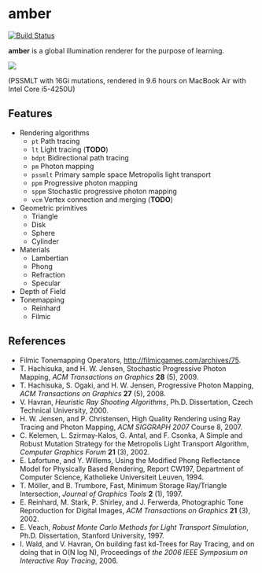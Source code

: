 amber
=====

[![Build Status](https://travis-ci.org/etheriqa/amber.svg?branch=master)](https://travis-ci.org/etheriqa/amber)

**amber** is a global illumination renderer for the purpose of learning.

![](https://gist.githubusercontent.com/etheriqa/fbec5f25fa05084c5abf/raw/6a87d18ae18c56ecf0ee85a00acd9c661a0b59db/pssmlt16g.png)

(PSSMLT with 16Gi mutations, rendered in 9.6 hours on MacBook Air with Intel Core i5-4250U)

Features
--------

- Rendering algorithms
    - `pt` Path tracing
    - `lt` Light tracing (**TODO**)
    - `bdpt` Bidirectional path tracing
    - `pm` Photon mapping
    - `pssmlt` Primary sample space Metropolis light transport
    - `ppm` Progressive photon mapping
    - `sppm` Stochastic progressive photon mapping
    - `vcm` Vertex connection and merging (**TODO**)
- Geometric primitives
    - Triangle
    - Disk
    - Sphere
    - Cylinder
- Materials
    - Lambertian
    - Phong
    - Refraction
    - Specular
- Depth of Field
- Tonemapping
    - Reinhard
    - Filmic

References
----------

- Filmic Tonemapping Operators, http://filmicgames.com/archives/75.
- T. Hachisuka, and H. W. Jensen, Stochastic Progressive Photon Mapping, *ACM Transactions on Graphics* **28** (5), 2009.
- T. Hachisuka, S. Ogaki, and H. W. Jensen, Progressive Photon Mapping, *ACM Transactions on Graphics* **27** (5), 2008.
- V. Havran, *Heuristic Ray Shooting Algorithms*, Ph.D. Dissertation, Czech Technical University, 2000.
- H. W. Jensen, and P. Christensen, High Quality Rendering using Ray Tracing and Photon Mapping, *ACM SIGGRAPH 2007* Course 8, 2007.
- C. Kelemen, L. Szirmay-Kalos, G. Antal, and F. Csonka, A Simple and Robust Mutation Strategy for the Metropolis Light Transport Algorithm, *Computer Graphics Forum* **21** (3), 2002.
- E. Lafortune, and Y. Willems, Using the Modified Phong Reflectance Model for Physically Based Rendering, Report CW197, Department of Computer Science, Katholieke Universiteit Leuven, 1994.
- T. Möller, and B. Trumbore, Fast, Minimum Storage Ray/Triangle Intersection, *Journal of Graphics Tools* **2** (1), 1997.
- E. Reinhard, M. Stark, P. Shirley, and J. Ferwerda, Photographic Tone Reproduction for Digital Images, *ACM Transactions on Graphics* **21** (3), 2002.
- E. Veach, *Robust Monte Carlo Methods for Light Transport Simulation*, Ph.D. Dissertation, Stanford University, 1997.
- I. Wald, and V. Havran, On building fast kd-Trees for Ray Tracing, and on doing that in O(N log N), Proceedings of *the 2006 IEEE Symposium on Interactive Ray Tracing*, 2006.
